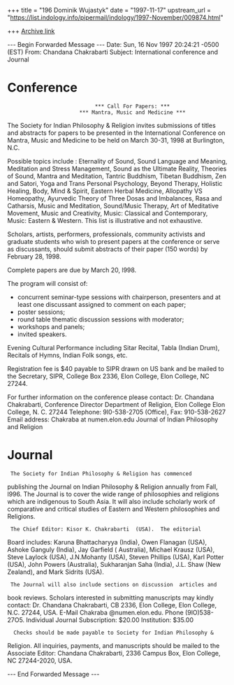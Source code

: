 +++
title = "196 Dominik Wujastyk"
date = "1997-11-17"
upstream_url = "https://list.indology.info/pipermail/indology/1997-November/009874.html"

+++
[Archive link](https://list.indology.info/pipermail/indology/1997-November/009874.html)

--- Begin Forwarded Message ---
Date: Sun, 16 Nov 1997 20:24:21 -0500 (EST)
From: Chandana Chakrabarti <chakraba at NUMEN.ELON.EDU>
Subject: International conference and Journal


Conference
==========

                                *** Call For Papers: ***
                           *** Mantra, Music and Medicine ***

The Society for Indian Philosophy & Religion invites submissions of titles
and abstracts for papers to be presented in the International Conference
on Mantra, Music and Medicine to be held on March 30-31, 1998 at
Burlington, N.C.

Possible topics include : Eternality of Sound, Sound Language and Meaning,
Meditation and Stress Management, Sound as the Ultimate Reality, Theories
of Sound, Mantra and Meditation, Tantric Buddhism, Tibetan Buddhism, Zen
and Satori, Yoga and Trans Personal Psychology, Beyond Therapy, Holistic
Healing, Body, Mind & Spirit, Eastern Herbal Medicine, Allopathy VS
Homeopathy, Ayurvedic Theory of Three Dosas and Imbalances, Rasa and
Catharsis, Music and Meditation, Sound/Music Therapy, Art of Meditative
Movement, Music and Creativity, Music: Classical and Contemporary, Music:
Eastern & Western.  This list is illustrative and not exhaustive.

Scholars, artists, performers, professionals, community activists and
graduate students who wish to present papers at the conference or serve as
discussants, should submit abstracts of their paper (150 words) by
February 28, 1998.

Complete papers are due by March  20, l998.

The program will consist of:

- concurrent seminar-type sessions with chairperson, presenters and at
  least one discussant assigned to comment on each paper;
- poster sessions;
- round table thematic discussion sessions with moderator;
- workshops and panels;
- invited speakers.

Evening Cultural Performance including Sitar Recital, Tabla (Indian Drum),
Recitals of Hymns, Indian Folk songs, etc.

Registration fee is $40 payable to SIPR drawn on US bank and be mailed to the
Secretary, SIPR, College Box 2336, Elon College, Elon College, NC 27244.

For further information on the conference please contact:
Dr. Chandana Chakrabarti, Conference Director
Department of  Religion, Elon College
Elon College, N. C. 27244
Telephone: 9l0-538-2705 (Office), Fax: 910-538-2627
Email address: Chakraba at numen.elon.edu
         Journal of Indian Philosophy
                 and Religion

Journal
=======

     The Society for Indian Philosophy & Religion has commenced
  publishing the Journal on Indian Philosophy & Religion annually from Fall,
  l996.  The Journal is to cover the wide range of philosophies and
  religions which are indigenous to South Asia.  It will also include
  scholarly work of comparative and critical studies of Eastern and
  Western philosophies and Religions.

     The Chief Editor: Kisor K. Chakrabarti  (USA).  The editorial
  Board includes:  Karuna Bhattacharyya (India),  Owen Flanagan (USA),
  Ashoke Ganguly (India),  Jay Garfield ( Australia), Michael Krausz
  (USA), Steve Laylock (USA), J.N.Mohanty (USA), Steven Phillips (USA),
  Karl Potter (USA), John Powers (Australia), Sukharanjan Saha (India),
  J.L. Shaw (New Zealand), and Mark Sidrits (USA).

     The Journal will also include sections on discussion  articles and
  book reviews.  Scholars interested in submitting manuscripts may kindly
  contact:  Dr. Chandana Chakrabarti, CB 2336, Elon College, Elon College,
  N.C. 27244, USA. E-Mail  Chakraba @numen.elon.edu. Phone (9lO)538-27O5.
  Individual Journal Subscription:  $20.00
  Institution:  $35.00

      Checks should be made payable to Society for Indian Philosophy &
  Religion.  All inquiries, payments, and manuscripts should be mailed to the
  Associate Editor:  Chandana Chakrabarti, 2336 Campus Box, Elon College, NC
  27244-2020, USA.

--- End Forwarded Message ---



